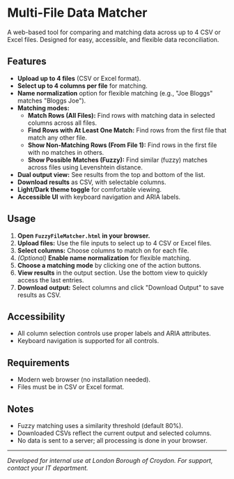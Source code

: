 # Multi-File Data Matcher

A web-based tool for comparing and matching data across up to 4 CSV or Excel files. Designed for easy, accessible, and flexible data reconciliation.

## Features

- **Upload up to 4 files** (CSV or Excel format).
- **Select up to 4 columns per file** for matching.
- **Name normalization** option for flexible matching (e.g., "Joe Bloggs" matches "Bloggs Joe").
- **Matching modes:**
  - **Match Rows (All Files):** Find rows with matching data in selected columns across all files.
  - **Find Rows with At Least One Match:** Find rows from the first file that match any other file.
  - **Show Non-Matching Rows (From File 1):** Find rows in the first file with no matches in others.
  - **Show Possible Matches (Fuzzy):** Find similar (fuzzy) matches across files using Levenshtein distance.
- **Dual output view:** See results from the top and bottom of the list.
- **Download results** as CSV, with selectable columns.
- **Light/Dark theme toggle** for comfortable viewing.
- **Accessible UI** with keyboard navigation and ARIA labels.

## Usage

1. **Open `FuzzyFileMatcher.html` in your browser.**
2. **Upload files:** Use the file inputs to select up to 4 CSV or Excel files.
3. **Select columns:** Choose columns to match on for each file.
4. *(Optional)* **Enable name normalization** for flexible matching.
5. **Choose a matching mode** by clicking one of the action buttons.
6. **View results** in the output section. Use the bottom view to quickly access the last entries.
7. **Download output:** Select columns and click "Download Output" to save results as CSV.

## Accessibility

- All column selection controls use proper labels and ARIA attributes.
- Keyboard navigation is supported for all controls.

## Requirements

- Modern web browser (no installation needed).
- Files must be in CSV or Excel format.

## Notes

- Fuzzy matching uses a similarity threshold (default 80%).
- Downloaded CSVs reflect the current output and selected columns.
- No data is sent to a server; all processing is done in your browser.

---

*Developed for internal use at London Borough of Croydon. For support, contact your IT department.*
